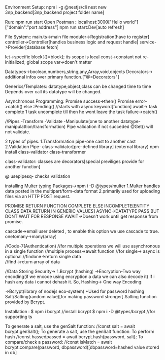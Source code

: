 Environment Setup:
npm i -g @nestjs/cli
nest new 3np_backend[3np_backend project folder name]

Run:
npm run start
Open Postman : localhost:3000["Hello world"]["domain":"port address"]
npm run start:Dev[auto refresh]

File System::
main.ts->main file
moduler->Registration[have to register]
controller->Controller[handles business logic and request handle]
service->Provider[database fetch]

let->specific block[{}=block]; its scope is local 
const->constant not re-initialized; global scope
var->doen't matter

Datatypes->boolean,numbers,string,any,Array,void,objects
Decorators-> additional infos over primary function.["@=Decorators"]

Generics/Templates:
       datatype,object,class can be changed time to time
       Depends over call its datatype will be  changed.

Asynchronous Programming:
       Promise success->then()
       Promise error->catch()
       else :Pending()
       //starts with async keyword[function]
       await-> task complete 1 task uncomplete till then he wont leave the task
       failure->catch()

 //Pipes
 -Transform
 -Validate
 -Manipulate(one to another datatype-manipulattion/transformation)
 Pipe validation if not succeded @Get() will not validate.

 2 types of pipes.
 1.Transformation pipe-one cast to another cast
 2.Validation Pipe-
 class-validator[pre-defined library] (external library)
 npm install class-validator class-transformer

 class-validator:
 classes are decorators[special previliges provide for another function]

@ usepipesq- checks validation

installing Multer typing Packages->npm i -D @types/multer
1.Multer handles data posted in the multipart/form-data format
2.primarily used for uploading files via an HTTP POST request.

PROMISE RETURN FUNCTION COMPLETE ELSE INCOMPLETE[ENTITY CLASS DATA RETURN IN GENERIC VALUES]
ASYNC->DATATYPE PASS BUT DONT WAIT FOR RESPONSE 
AWAIT->Doesn't work until get response from promise.

cascade->email user deleted , to enable this option we use cascade to true.
onetomany->many(array)


//Code-7(Authentication)
//for multiple operations we will use asynchronous in a single function
//multiple process->await function
//for single-> async is optional 
//findone->return single data      
//find->return array of data

//Data Storing Security->
1.Bcrypt (hashing)
->Encryption-Two way encoding(if we encode using encryption a data we can also decode it)
If i hash any data i cannot dehash it. So,
Hashing-> One way Encoding

->Bcrypt(library of nodejs eco-system)
*Used for password hashing
Salt/Salting(random value)[for making password stronger].Salting function provided by Bcrypt.

Installation :
$ npm i bcrypt //install bcrypt
$ npm i -D @types/bcrypt //for supporting ts

To generate a salt, use the genSalt function:
//const salt = await bcrypt.genSalt();
To generate a salt, use the genSalt function:
To perform hash 
//const hassedpassed = await bcrypt.hash(password, salt);
To compare/check a password:
//const isMatch = await bcrypt.compare(password, dbpassword)[dbpassword=hashed value stored in db]



